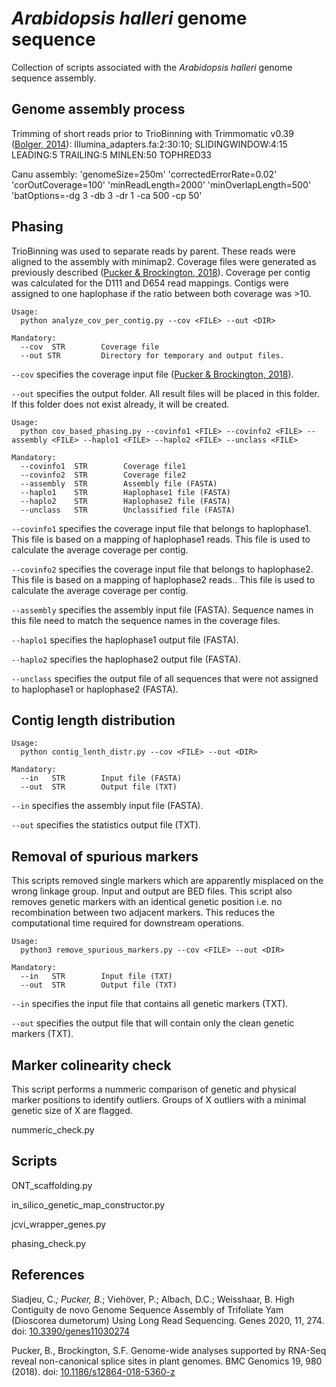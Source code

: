 # _Arabidopsis halleri_ genome sequence
Collection of scripts associated with the _Arabidopsis halleri_ genome sequence assembly.

## Genome assembly process
Trimming of short reads prior to TrioBinning with Trimmomatic v0.39 ([Bolger, 2014](https://doi.org/10.1093/bioinformatics/btu170)): Illumina_adapters.fa:2:30:10; SLIDINGWINDOW:4:15 LEADING:5 TRAILING:5 MINLEN:50 TOPHRED33

Canu assembly:
'genomeSize=250m' 'correctedErrorRate=0.02' 'corOutCoverage=100' 'minReadLength=2000' 'minOverlapLength=500'
'batOptions=-dg 3 -db 3 -dr 1 -ca 500 -cp 50'

## Phasing
TrioBinning was used to separate reads by parent. These reads were aligned to the assembly with minimap2. Coverage files were generated as previously described ([Pucker & Brockington, 2018](https://doi.org/10.1186/s12864-018-5360-z)). Coverage per contig was calculated for the D111 and D654 read mappings. Contigs were assigned to one haplophase if the ratio between both coverage was >10.



```
Usage:
  python analyze_cov_per_contig.py --cov <FILE> --out <DIR>

Mandatory:
  --cov  STR        Coverage file
  --out STR         Directory for temporary and output files.
```


`--cov` specifies the coverage input file ([Pucker & Brockington, 2018](https://doi.org/10.1186/s12864-018-5360-z)).

`--out` specifies the output folder. All result files will be placed in this folder. If this folder does not exist already, it will be created.



```
Usage:
  python cov_based_phasing.py --covinfo1 <FILE> --covinfo2 <FILE> --assembly <FILE> --haplo1 <FILE> --haplo2 <FILE> --unclass <FILE>

Mandatory:
  --covinfo1  STR        Coverage file1
  --covinfo2  STR        Coverage file2
  --assembly  STR        Assembly file (FASTA)
  --haplo1    STR        Haplophase1 file (FASTA)
  --haplo2    STR        Haplophase2 file (FASTA)
  --unclass   STR        Unclassified file (FASTA)
```

`--covinfo1` specifies the coverage input file that belongs to haplophase1. This file is based on a mapping of haplophase1 reads. This file is used to calculate the average coverage per contig.

`--covinfo2` specifies the coverage input file that belongs to haplophase2. This file is based on a mapping of haplophase2 reads.. This file is used to calculate the average coverage per contig.

`--assembly` specifies the assembly input file (FASTA). Sequence names in this file need to match the sequence names in the coverage files.

`--haplo1` specifies the haplophase1 output file (FASTA).

`--haplo2` specifies the haplophase2 output file (FASTA).

`--unclass` specifies the output file of all sequences that were not assigned to haplophase1 or haplophase2 (FASTA).





## Contig length distribution

```
Usage:
  python contig_lenth_distr.py --cov <FILE> --out <DIR>

Mandatory:
  --in   STR        Input file (FASTA)
  --out  STR        Output file (TXT)
```


`--in` specifies the assembly input file (FASTA).

`--out` specifies the statistics output file (TXT).


## Removal of spurious markers
This scripts removed single markers which are apparently misplaced on the wrong linkage group. Input and output are BED files. This script also removes genetic markers with an identical genetic position i.e. no recombination between two adjacent markers. This reduces the computational time required for downstream operations.


```
Usage:
  python3 remove_spurious_markers.py --cov <FILE> --out <DIR>

Mandatory:
  --in   STR        Input file (TXT)
  --out  STR        Output file (TXT)
```


`--in` specifies the input file that contains all genetic markers (TXT).

`--out` specifies the output file that will contain only the clean genetic markers (TXT).



## Marker colinearity check
This script performs a nummeric comparison of genetic and physical marker positions to identify outliers. Groups of X outliers with a minimal genetic size of X are flagged.

nummeric_check.py





## Scripts
ONT_scaffolding.py

in_silico_genetic_map_constructor.py

jcvi_wrapper_genes.py

phasing_check.py




## References

Siadjeu, C.*; Pucker, B.*; Viehöver, P.; Albach, D.C.; Weisshaar, B. High Contiguity de novo Genome Sequence Assembly of Trifoliate Yam (Dioscorea dumetorum) Using Long Read Sequencing. Genes 2020, 11, 274. doi: [10.3390/genes11030274](https://doi.org/10.3390/genes11030274)

Pucker, B., Brockington, S.F. Genome-wide analyses supported by RNA-Seq reveal non-canonical splice sites in plant genomes. BMC Genomics 19, 980 (2018). doi: [10.1186/s12864-018-5360-z](https://doi.org/10.1186/s12864-018-5360-z)

